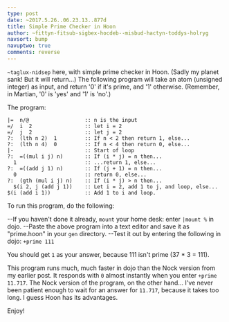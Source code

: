 ```yaml
---
type: post
date: ~2017.5.26..06.23.13..877d
title: Simple Prime Checker in Hoon
author: ~fittyn-fitsub-sigbex-hocdeb--misbud-hactyn-toddys-holryg
navsort: bump
navuptwo: true
comments: reverse
---
```


`~taglux-nidsep` here, with simple prime checker in Hoon.  (Sadly my planet sank!  But it will return...)  The following program will take an atom (unsigned integer) as input, and return '0' if it's prime, and '1' otherwise.  (Remember, in Martian, '0' is 'yes' and '1' is 'no'.)

The program:

    |=  n/@                  :: n is the input
    =/  i  2                 :: let i = 2
    =/  j  2                 :: let j = 2
    ?:  (lth n 2)  1         :: If n < 2 then return 1, else...
    ?:  (lth n 4)  0         :: If n < 4 then return 0, else...
    |-                       :: Start of loop
    ?:  =((mul i j) n)       :: If (i * j) = n then...
      1                      :: ...return 1, else...
    ?:  =((add j 1) n)       :: If (j + 1) = n then...
      0                      :: return 0, else...
    ?:  (gth (mul i j) n)    :: If (i * j) > n then...
      $(i 2, j (add j 1))    :: Let i = 2, add 1 to j, and loop, else...
    $(i (add i 1))           :: Add 1 to i and loop.

To run this program, do the following:

--If you haven't done it already, `mount` your home desk: enter `|mount %` in dojo.
--Paste the above program into a text editor and save it as "prime.hoon" in your `gen` directory.
--Test it out by entering the following in dojo: `+prime 111`

You should get `1` as your answer, because 111 isn't prime (37 * 3 = 111).

This program runs much, much faster in dojo than the Nock version from my earlier post.  It responds with `0` almost instantly when you enter `+prime 11.717`.  The Nock version of the program, on the other hand... I've never been patient enough to wait for an answer for `11.717`, because it takes too long.  I guess Hoon has its advantages.

Enjoy!